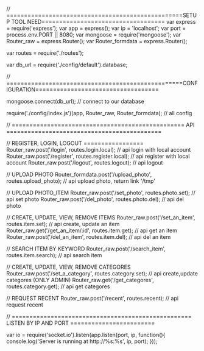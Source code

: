 // ==================================================SETUP TOOL NEED===================================
var express         =   require('express');
var app             =   express();
var ip              =   'localhost';
var port            =   process.env.PORT || 8080;
var mongoose        =   require('mongoose');
var Router_raw      =   express.Router();
var Router_formdata =   express.Router();

var routes   		= require('./routes');

var db_url   		= require('./config/default').database;

// ==================================================CONFIGURATION===================================

mongoose.connect(db_url); // connect to our database

require('./config/index.js')(app, Router_raw, Router_formdata);  //  all config

// ================================================= API ============================================

// REGISTER, LOGIN, LOGOUT =================
Router_raw.post('/login', 		  		routes.login.local);          	// api login with local account
Router_raw.post('/register', 			routes.register.local);       	// api register with local account
Router_raw.post('/logout', 		  		routes.logout);					// api logout 

// UPLOAD PHOTO
Router_formdata.post('/upload_photo',	routes.upload_photo);			// api upload photo, return link '/tmp'

// UPLOAD PHOTO_ITEM
Router_raw.post('/set_photo',   		routes.photo.set);				// api set photo
Router_raw.post('/del_photo',			routes.photo.del);				// api del photo

// CREATE, UPDATE, VIEW, REMOVE ITEMS
Router_raw.post('/set_an_item', 		routes.item.set);        		// api create, update an item
Router_raw.get('/get_an_item/:id',	 	routes.item.get);				// api get an  item
Router_raw.post('/del_an_item', 		routes.item.del);				// api del an  item

// SEARCH ITEM BY KEYWORD
Router_raw.post('/search_item', 		routes.item.search);			// api search item

// CREATE, UPDATE, VIEW, REMOVE CATEGORES
Router_raw.post('/set_a_category', 		routes.category.set);			// api create,update categores   (ONLY ADMIN)
Router_raw.get('/get_categores',  		routes.category.get);			// api get categores

// REQUEST RECENT
Router_raw.post('/recent',				routes.recent);					// api request recent

// =================================================== LISTEN BY IP AND PORT ========================

var io = require('socket.io').listen(app.listen(port, ip, function(){
    console.log('Server is running at http://%s:%s', ip, port);
}));
